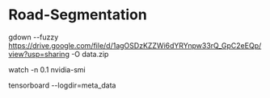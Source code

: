 # Road-Segmentation

gdown --fuzzy https://drive.google.com/file/d/1agOSDzKZZWi6dYRYnpw33rQ_GpC2eEQp/view?usp=sharing -O data.zip

watch -n 0.1 nvidia-smi

tensorboard --logdir=meta_data
